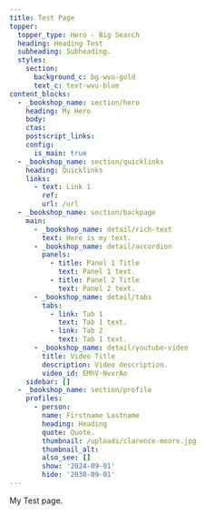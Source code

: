 ```yaml
---
title: Test Page
topper:
  topper_type: Hero - Big Search
  heading: Heading Test
  subheading: Subheading.
  styles:
    section:
      background_c: bg-wvu-gold
      text_c: text-wvu-blue
content_blocks:
  - _bookshop_name: section/hero
    heading: My Hero
    body:
    ctas:
    postscript_links:
    config:
      is_main: true
  - _bookshop_name: section/quicklinks
    heading: Quicklinks
    links:
      - text: Link 1
        ref:
        url: /url
  - _bookshop_name: section/backpage
    main:
      - _bookshop_name: detail/rich-text
        text: Here is my text.
      - _bookshop_name: detail/accordion
        panels:
          - title: Panel 1 Title
            text: Panel 1 text.
          - title: Panel 2 Title
            text: Panel 2 text.
      - _bookshop_name: detail/tabs
        tabs:
          - link: Tab 1
            text: Tab 1 text.
          - link: Tab 2
            text: Tab 1 text.
      - _bookshop_name: detail/youtube-video
        title: Video Title
        description: Video description.
        video_id: EMhV-NvxrAo
    sidebar: []
  - _bookshop_name: section/profile
    profiles:
      - person:
        name: Firstname Lastname
        heading: Heading
        quote: Quote.
        thumbnail: /uploads/clarence-moore.jpg
        thumbnail_alt:
        also_see: []
        show: '2024-09-01'
        hide: '2030-09-01'
---
```

My Test page.